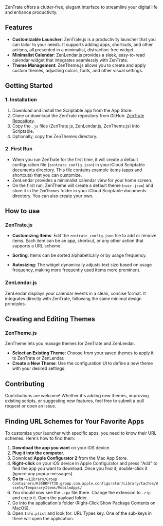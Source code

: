 ZenTrate offers a clutter-free, elegant interface to streamline your digital life and enhance productivity.

## Features

- **Customizable Launcher**: ZenTrate.js is a productivity launcher that you can tailor to your needs. It supports adding apps, shortcuts, and other actions, all presented in a minimalist, distraction-free widget.
- **Minimalist Calendar**: ZenLendar.js provides a sleek, easy-to-read calendar widget that integrates seamlessly with ZenTrate.
- **Theme Management**: ZenTheme.js allows you to create and apply custom themes, adjusting colors, fonts, and other visual settings.

## Getting Started

### 1. Installation

1. Download and install the Scriptable app from the App Store.
2. Clone or download the ZenTrate repository from GitHub: [ZenTrate Repository](https://github.com/sryo/scriptables).
3. Copy the `.js` files (ZenTrate.js, ZenLendar.js, ZenTheme.js) into Scriptable.
4. Optionally, copy the ZenThemes directory.

### 2. First Run

- When you run ZenTrate for the first time, it will create a default configuration file (`zentrate_config.json`) in your iCloud Scriptable documents directory. This file contains example items (apps and shortcuts) that you can customize.
- ZenLendar provides a minimalist calendar view for your home screen.
- On the first run, ZenTheme will create a default theme (`noir.json`) and store it in the `ZenThemes` folder in your iCloud Scriptable documents directory. You can also create your own.
  
## How to use

### ZenTrate.js

- **Customizing Items**: Edit the `zentrate_config.json` file to add or remove items. Each item can be an app, shortcut, or any other action that supports a URL scheme.

- **Sorting**: Items can be sorted alphabetically or by usage frequency.
- **Autosizing**: The widget dynamically adjusts text size based on usage frequency, making more frequently used items more prominent.

### ZenLendar.js

ZenLendar displays your calendar events in a clean, concise format. It integrates directly with ZenTrate, following the same minimal design principles.

## Creating and Editing Themes

### ZenTheme.js
ZenTheme lets you manage themes for ZenTrate and ZenLendar.

- **Select an Existing Theme**: Choose from your saved themes to apply it to ZenTrate or ZenLendar.
- **Create a New Theme**: Use the configuration UI to define a new theme with your desired settings.

## Contributing
Contributions are welcome! Whether it's adding new themes, improving existing scripts, or suggesting new features, feel free to submit a pull request or open an issue.

## Finding URL Schemes for Your Favorite Apps

To customize your launcher with specific apps, you need to know their URL schemes. Here's how to find them:

1. **Download the app you want** on your iOS device.
2. **Plug it into the computer.**
3. Download **Apple Configurator 2** from the Mac App Store.
4. **Right-click** on your iOS device in Apple Configurator and press "Add" to find the app you want to download. Once you find it, double-click it (ignore any popup messages).
5. **Go to** `~/Library/Group Containers/K36BKF7T3D.group.com.apple.configurator/Library/Caches/Assets/TemporaryItems/MobileApps/`
6. You should now see the `.ipa` file there. Change the extension to `.zip` and unzip it. Open the payload folder.
7. Go into the application's folder (Right-Click Show Package Contents on MacOS).
8. Open `Info.plist` and look for: URL Types key. One of the sub-keys in there will open the application.
